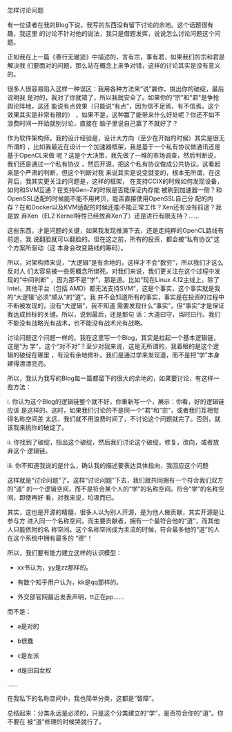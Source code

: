     
怎样讨论问题

有一位读者在我的Blog下说，我写的东西没有留下讨论的余地。这个话题很有趣，我这里
的讨论不针对他的说法，我只是借题发挥，说说怎么讨论问题这个问题。

正如我在上一篇《善行无辙迹》中描述的，言有宗，事有君，如果我们的宗和君是解决我
们要面对的问题，那么站在概念上来争对错，这样的讨论其实是没有意义的。

很多人很容易陷入这样一种误区：我用各种方法来“说”赢你，挑出你的破绽，最后说明我
是对的，我对了你就错了，所以我就安全了。如果你的“宗”和“君"是争抢舆论阵地，这还
能说有点效果（只能说“有点”，因为信不足焉，有不信焉，这个效果其实是非常有限的）
，如果不是，这种赢了能带来什么好处呢？你还不如不浪费时间一开始就别讨论，直接在
脑子里说自己赢了不就好了？

作为软件架构师，我的设计经验是，设计大方向（至少在开始的时候）其实是很无所谓的
，比如我最近在设计一个加速器框架，我是基于一个私有协议做通讯还是基于OpenCL来做
呢？这是个大决策，我先做了一堆的市场调查，然后判断说，我们还是通过一个私有协议
，然后开源，把这个私有协议做成公共协议。这看起来是个严肃的判断，但这个判断对我
来说其实是说变就变的，根本无所谓，在这背后，我其实更关注的问题是，这样的框架，
在支持CCIX的时候如何发现设备，如何和SVM互通？在支持Gen-Z的时候是否能保证内存能
被刷到加速器一侧？和OpenSSL适配的时候能不能不用拷贝，能否直接使用OpenSSL自己分
配的内存？在和Docker以及KVM适配的时候还能不能正常工作？Xen还有没有前途？我是放
弃Xen（EL2 Kernel特性已经放弃Xen了）还是进行有限支持？……

这些东西，才是问题的关键，如果我发现推演下去，还是走纯粹的OpenCL路线有前途，我
说翻脸就可以翻脸的。但在这之前，所有的投资，都会被“私有协议”这个方案所驱动（这
本身会改变路线的筹码）。

所以，对架构师来说，“大逻辑”是有余地的，这样才不会“数穷”，所以我们才这么反对人
们太容易被一些死概念所绑死。对我们来说，我们更关注在这个过程中发现的“中间判断”
，因为那不是“学”，那是道。比如“现在Linux 4.12主线上，除了Intel，其他平台（包括
AMD）都无法支持SVM”，这是个事实，这个事实就是我的“大逻辑”必须“顺从”的“道”。我
并不会知道所有的事实，事实是在投资的过程中不断被发现的，没有“大逻辑”，我不知道
需要发现什么“事实”，但“事实”才是保证我达成目标的关键。所以，说到最后，还是那句
话：大道曰守，当时曰行。我们不能没有战略光有战术，也不能没有战术光有战略。

讨论问题这个问题一样的。我在这里写一个Blog，其实是拉起一个基本逻辑链，这是“为
学”，这个“对不对”？至少对我来说，这是无所谓的，我着眼的是这个逻辑的破绽在哪里
，有没有余地修补。我们是通过学来发现道，而不是把“学”本身建得漂漂亮亮。

所以，我认为我写的Blog每一篇都留下的很大的余地的，如果要讨论，有这样一些方法：

i. 你认为这个Blog的逻辑链整个就不好，你重新写一个，展示：你看，好的逻辑链应该
是这样的。这时，如果我们讨论的不是同一个“君”和“宗”，或者我们互相觉得名称空间差
太远，我们就不用浪费时间了，不讨论这个问题就完了。否则，就该我来挑你的破绽了。

ii. 你找到了破绽，指出这个破绽，然后我们讨论这个破绽，修复，改向，或者放弃这个
逻辑链。

iii. 你不知道我说的是什么，确认我的描述要表达具体指向，我回应这个问题

这样就是“讨论问题”了。这样“讨论问题”下去，我们就共同拥有一个符合我们双方的“道”
的一个逻辑空间，而不是符合某个人的“学”的名称空间。符合“学”的名称空间，即使再好
看，对我来说，垃圾而已。

其实，这也是开源的精髓，很多人以为别人开源，是为他人做贡献，其实开源是让参与方
进入同一个名称空间，而主要贡献者，拥有一个最符合他的“道”，而其他人只能依附的名
称空间。这个名称空间成为主流的时候，符合最多他的“道”的人在这个系统中拥有最多的
“德”！

所以，我们要有能力建立这样的认识模型：

* xx书认为，yy是zz那样的。

* 有数个知乎用户认为，kk是qq那样的。

* 外交部官网最近发表声明，tt正在pp……

而不是：

* a是对的

* b很蠢

* c是左派

* d是田园女权

……

在我私下的名称空间中，我也简单分类，这都是“智障”。

总结起来：分类永远是必须的，只是这个分类建立的“学”，是否符合你的“道”。你不要在
被“道”修理的时候哭就行了。

